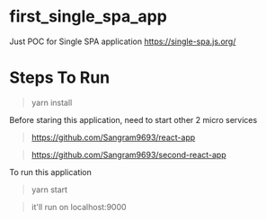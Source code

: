 # first_single_spa_app
Just POC for Single SPA application https://single-spa.js.org/

# Steps To Run
> yarn install

Before staring this application, need to start other 2 micro services
> https://github.com/Sangram9693/react-app

> https://github.com/Sangram9693/second-react-app

To run this application
> yarn start

> it'll run on localhost:9000


